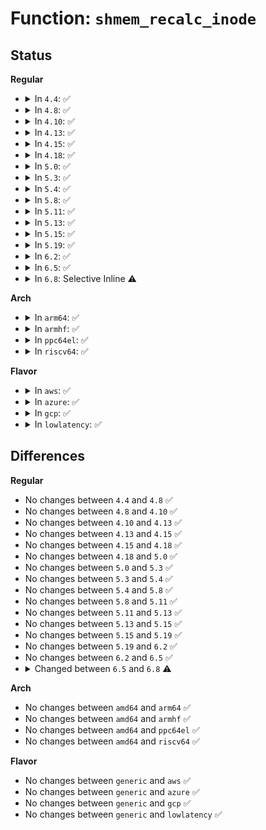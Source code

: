 # Function: <code>shmem_recalc_inode</code>

## Status
<b>Regular</b>
<ul>
<li>
<details>
<summary>In <code>4.4</code>: ✅</summary>

```c
void shmem_recalc_inode(struct inode *inode);
```

**Collision:** Unique Static

**Inline:** No

**Transformation:** False

**Instances:**

```
In mm/shmem.c (ffffffff811a8250)
Location: mm/shmem.c:240
Inline: False
Direct callers:
  - mm/shmem.c:shmem_getattr
  - mm/shmem.c:shmem_writepage
  - mm/shmem.c:shmem_getpage_gfp
  - mm/shmem.c:shmem_getpage_gfp
  - mm/shmem.c:shmem_getpage_gfp
  - mm/shmem.c:shmem_getpage_gfp
  - mm/shmem.c:shmem_undo_range
```
**Symbols:**

```
ffffffff811a8250-ffffffff811a82e2: shmem_recalc_inode (STB_LOCAL)
```
</details>
</li>
<li>
<details>
<summary>In <code>4.8</code>: ✅</summary>

```c
void shmem_recalc_inode(struct inode *inode);
```

**Collision:** Unique Static

**Inline:** No

**Transformation:** False

**Instances:**

```
In mm/shmem.c (ffffffff811bf210)
Location: mm/shmem.c:237
Inline: False
Direct callers:
  - mm/shmem.c:shmem_getpage_gfp
  - mm/shmem.c:shmem_getpage_gfp
  - mm/shmem.c:shmem_getpage_gfp
  - mm/shmem.c:shmem_getpage_gfp
  - mm/shmem.c:shmem_writepage
  - mm/shmem.c:shmem_getattr
  - mm/shmem.c:shmem_undo_range
  - mm/shmem.c:shmem_uncharge
  - mm/shmem.c:shmem_charge
  - mm/shmem.c:shmem_charge
```
**Symbols:**

```
ffffffff811bf210-ffffffff811bf2a2: shmem_recalc_inode (STB_LOCAL)
```
</details>
</li>
<li>
<details>
<summary>In <code>4.10</code>: ✅</summary>

```c
void shmem_recalc_inode(struct inode *inode);
```

**Collision:** Unique Static

**Inline:** No

**Transformation:** False

**Instances:**

```
In mm/shmem.c (ffffffff811cf840)
Location: mm/shmem.c:233
Inline: False
Direct callers:
  - mm/shmem.c:shmem_getpage_gfp
  - mm/shmem.c:shmem_getpage_gfp
  - mm/shmem.c:shmem_getpage_gfp
  - mm/shmem.c:shmem_getpage_gfp
  - mm/shmem.c:shmem_writepage
  - mm/shmem.c:shmem_getattr
  - mm/shmem.c:shmem_undo_range
  - mm/shmem.c:shmem_uncharge
  - mm/shmem.c:shmem_charge
  - mm/shmem.c:shmem_charge
```
**Symbols:**

```
ffffffff811cf840-ffffffff811cf8d1: shmem_recalc_inode (STB_LOCAL)
```
</details>
</li>
<li>
<details>
<summary>In <code>4.13</code>: ✅</summary>

```c
void shmem_recalc_inode(struct inode *inode);
```

**Collision:** Unique Static

**Inline:** No

**Transformation:** False

**Instances:**

```
In mm/shmem.c (ffffffff811d84b0)
Location: mm/shmem.c:249
Inline: False
Direct callers:
  - mm/shmem.c:shmem_mcopy_atomic_pte
  - mm/shmem.c:shmem_getpage_gfp
  - mm/shmem.c:shmem_getpage_gfp
  - mm/shmem.c:shmem_getpage_gfp
  - mm/shmem.c:shmem_getpage_gfp
  - mm/shmem.c:shmem_writepage
  - mm/shmem.c:shmem_getattr
  - mm/shmem.c:shmem_undo_range
  - mm/shmem.c:shmem_uncharge
  - mm/shmem.c:shmem_charge
  - mm/shmem.c:shmem_charge
```
**Symbols:**

```
ffffffff811d84b0-ffffffff811d8542: shmem_recalc_inode (STB_LOCAL)
```
</details>
</li>
<li>
<details>
<summary>In <code>4.15</code>: ✅</summary>

```c
void shmem_recalc_inode(struct inode *inode);
```

**Collision:** Unique Static

**Inline:** No

**Transformation:** False

**Instances:**

```
In mm/shmem.c (ffffffff811edb00)
Location: mm/shmem.c:282
Inline: False
Direct callers:
  - mm/shmem.c:shmem_mfill_atomic_pte
  - mm/shmem.c:shmem_getpage_gfp
  - mm/shmem.c:shmem_getpage_gfp
  - mm/shmem.c:shmem_getpage_gfp
  - mm/shmem.c:shmem_getpage_gfp
  - mm/shmem.c:shmem_writepage
  - mm/shmem.c:shmem_getattr
  - mm/shmem.c:shmem_undo_range
  - mm/shmem.c:shmem_uncharge
  - mm/shmem.c:shmem_charge
```
**Symbols:**

```
ffffffff811edb00-ffffffff811edb94: shmem_recalc_inode (STB_LOCAL)
```
</details>
</li>
<li>
<details>
<summary>In <code>4.18</code>: ✅</summary>

```c
void shmem_recalc_inode(struct inode *inode);
```

**Collision:** Unique Static

**Inline:** No

**Transformation:** False

**Instances:**

```
In mm/shmem.c (ffffffff8120e3e0)
Location: mm/shmem.c:282
Inline: False
Direct callers:
  - mm/shmem.c:shmem_mfill_atomic_pte
  - mm/shmem.c:shmem_getpage_gfp
  - mm/shmem.c:shmem_getpage_gfp
  - mm/shmem.c:shmem_getpage_gfp
  - mm/shmem.c:shmem_getpage_gfp
  - mm/shmem.c:shmem_writepage
  - mm/shmem.c:shmem_getattr
  - mm/shmem.c:shmem_undo_range
  - mm/shmem.c:shmem_uncharge
  - mm/shmem.c:shmem_charge
```
**Symbols:**

```
ffffffff8120e3e0-ffffffff8120e473: shmem_recalc_inode (STB_LOCAL)
```
</details>
</li>
<li>
<details>
<summary>In <code>5.0</code>: ✅</summary>

```c
void shmem_recalc_inode(struct inode *inode);
```

**Collision:** Unique Static

**Inline:** No

**Transformation:** False

**Instances:**

```
In mm/shmem.c (ffffffff81221210)
Location: mm/shmem.c:284
Inline: False
Direct callers:
  - mm/shmem.c:shmem_mfill_atomic_pte
  - mm/shmem.c:shmem_getpage_gfp
  - mm/shmem.c:shmem_getpage_gfp
  - mm/shmem.c:shmem_getpage_gfp
  - mm/shmem.c:shmem_getpage_gfp
  - mm/shmem.c:shmem_writepage
  - mm/shmem.c:shmem_getattr
  - mm/shmem.c:shmem_undo_range
  - mm/shmem.c:shmem_uncharge
  - mm/shmem.c:shmem_charge
```
**Symbols:**

```
ffffffff81221210-ffffffff812212a3: shmem_recalc_inode (STB_LOCAL)
```
</details>
</li>
<li>
<details>
<summary>In <code>5.3</code>: ✅</summary>

```c
void shmem_recalc_inode(struct inode *inode);
```

**Collision:** Unique Static

**Inline:** No

**Transformation:** False

**Instances:**

```
In mm/shmem.c (ffffffff81230a20)
Location: mm/shmem.c:289
Inline: False
Direct callers:
  - mm/shmem.c:shmem_mfill_atomic_pte
  - mm/shmem.c:shmem_getpage_gfp
  - mm/shmem.c:shmem_getpage_gfp
  - mm/shmem.c:shmem_getpage_gfp
  - mm/shmem.c:shmem_swapin_page
  - mm/shmem.c:shmem_writepage
  - mm/shmem.c:shmem_getattr
  - mm/shmem.c:shmem_undo_range
  - mm/shmem.c:shmem_uncharge
  - mm/shmem.c:shmem_charge
```
**Symbols:**

```
ffffffff81230a20-ffffffff81230ab1: shmem_recalc_inode (STB_LOCAL)
```
</details>
</li>
<li>
<details>
<summary>In <code>5.4</code>: ✅</summary>

```c
void shmem_recalc_inode(struct inode *inode);
```

**Collision:** Unique Static

**Inline:** No

**Transformation:** False

**Instances:**

```
In mm/shmem.c (ffffffff8123ec50)
Location: mm/shmem.c:304
Inline: False
Direct callers:
  - mm/shmem.c:shmem_mfill_atomic_pte
  - mm/shmem.c:shmem_getpage_gfp
  - mm/shmem.c:shmem_getpage_gfp
  - mm/shmem.c:shmem_getpage_gfp
  - mm/shmem.c:shmem_swapin_page
  - mm/shmem.c:shmem_writepage
  - mm/shmem.c:shmem_getattr
  - mm/shmem.c:shmem_undo_range
  - mm/shmem.c:shmem_uncharge
  - mm/shmem.c:shmem_charge
```
**Symbols:**

```
ffffffff8123ec50-ffffffff8123ece1: shmem_recalc_inode (STB_LOCAL)
```
</details>
</li>
<li>
<details>
<summary>In <code>5.8</code>: ✅</summary>

```c
void shmem_recalc_inode(struct inode *inode);
```

**Collision:** Unique Static

**Inline:** No

**Transformation:** False

**Instances:**

```
In mm/shmem.c (ffffffff8126c4c0)
Location: mm/shmem.c:303
Inline: False
Direct callers:
  - mm/shmem.c:shmem_mfill_atomic_pte
  - mm/shmem.c:shmem_getpage_gfp
  - mm/shmem.c:shmem_getpage_gfp
  - mm/shmem.c:shmem_getpage_gfp
  - mm/shmem.c:shmem_swapin_page
  - mm/shmem.c:shmem_writepage
  - mm/shmem.c:shmem_getattr
  - mm/shmem.c:shmem_undo_range
  - mm/shmem.c:shmem_uncharge
  - mm/shmem.c:shmem_charge
```
**Symbols:**

```
ffffffff8126c4c0-ffffffff8126c551: shmem_recalc_inode (STB_LOCAL)
```
</details>
</li>
<li>
<details>
<summary>In <code>5.11</code>: ✅</summary>

```c
void shmem_recalc_inode(struct inode *inode);
```

**Collision:** Unique Static

**Inline:** No

**Transformation:** False

**Instances:**

```
In mm/shmem.c (ffffffff81276f20)
Location: mm/shmem.c:362
Inline: False
Direct callers:
  - mm/shmem.c:shmem_mfill_atomic_pte
  - mm/shmem.c:shmem_getpage_gfp
  - mm/shmem.c:shmem_getpage_gfp
  - mm/shmem.c:shmem_getpage_gfp
  - mm/shmem.c:shmem_swapin_page
  - mm/shmem.c:shmem_writepage
  - mm/shmem.c:shmem_getattr
  - mm/shmem.c:shmem_undo_range
  - mm/shmem.c:shmem_uncharge
  - mm/shmem.c:shmem_charge
```
**Symbols:**

```
ffffffff81276f20-ffffffff81276fb0: shmem_recalc_inode (STB_LOCAL)
```
</details>
</li>
<li>
<details>
<summary>In <code>5.13</code>: ✅</summary>

```c
void shmem_recalc_inode(struct inode *inode);
```

**Collision:** Unique Static

**Inline:** No

**Transformation:** False

**Instances:**

```
In mm/shmem.c (ffffffff8127bf80)
Location: mm/shmem.c:362
Inline: False
Direct callers:
  - mm/shmem.c:shmem_mfill_atomic_pte
  - mm/shmem.c:shmem_getpage_gfp
  - mm/shmem.c:shmem_getpage_gfp
  - mm/shmem.c:shmem_getpage_gfp
  - mm/shmem.c:shmem_swapin_page
  - mm/shmem.c:shmem_writepage
  - mm/shmem.c:shmem_getattr
  - mm/shmem.c:shmem_undo_range
  - mm/shmem.c:shmem_uncharge
  - mm/shmem.c:shmem_charge
```
**Symbols:**

```
ffffffff8127bf80-ffffffff8127c010: shmem_recalc_inode (STB_LOCAL)
```
</details>
</li>
<li>
<details>
<summary>In <code>5.15</code>: ✅</summary>

```c
void shmem_recalc_inode(struct inode *inode);
```

**Collision:** Unique Static

**Inline:** No

**Transformation:** False

**Instances:**

```
In mm/shmem.c (ffffffff812ba120)
Location: mm/shmem.c:359
Inline: False
Direct callers:
  - mm/shmem.c:shmem_mfill_atomic_pte
  - mm/shmem.c:shmem_getpage_gfp
  - mm/shmem.c:shmem_getpage_gfp
  - mm/shmem.c:shmem_getpage_gfp
  - mm/shmem.c:shmem_swapin_page
  - mm/shmem.c:shmem_writepage
  - mm/shmem.c:shmem_getattr
  - mm/shmem.c:shmem_undo_range
  - mm/shmem.c:shmem_uncharge
  - mm/shmem.c:shmem_charge
```
**Symbols:**

```
ffffffff812ba120-ffffffff812ba1b3: shmem_recalc_inode (STB_LOCAL)
```
</details>
</li>
<li>
<details>
<summary>In <code>5.19</code>: ✅</summary>

```c
void shmem_recalc_inode(struct inode *inode);
```

**Collision:** Unique Static

**Inline:** No

**Transformation:** False

**Instances:**

```
In mm/shmem.c (ffffffff81316c60)
Location: mm/shmem.c:357
Inline: False
Direct callers:
  - mm/shmem.c:shmem_mfill_atomic_pte
  - mm/shmem.c:shmem_getpage_gfp
  - mm/shmem.c:shmem_getpage_gfp
  - mm/shmem.c:shmem_getpage_gfp
  - mm/shmem.c:shmem_swapin_folio
  - mm/shmem.c:shmem_swapin_folio
  - mm/shmem.c:shmem_writepage
  - mm/shmem.c:shmem_getattr
  - mm/shmem.c:shmem_undo_range
  - mm/shmem.c:shmem_uncharge
  - mm/shmem.c:shmem_charge
```
**Symbols:**

```
ffffffff81316c60-ffffffff81316d0b: shmem_recalc_inode (STB_LOCAL)
```
</details>
</li>
<li>
<details>
<summary>In <code>6.2</code>: ✅</summary>

```c
void shmem_recalc_inode(struct inode *inode);
```

**Collision:** Unique Static

**Inline:** No

**Transformation:** False

**Instances:**

```
In mm/shmem.c (ffffffff8138b660)
Location: mm/shmem.c:354
Inline: False
Direct callers:
  - mm/shmem.c:shmem_mfill_atomic_pte
  - mm/shmem.c:shmem_get_folio_gfp
  - mm/shmem.c:shmem_get_folio_gfp
  - mm/shmem.c:shmem_get_folio_gfp
  - mm/shmem.c:shmem_swapin_folio
  - mm/shmem.c:shmem_swapin_folio
  - mm/shmem.c:shmem_writepage
  - mm/shmem.c:shmem_getattr
  - mm/shmem.c:shmem_undo_range
  - mm/shmem.c:shmem_uncharge
  - mm/shmem.c:shmem_charge
```
**Symbols:**

```
ffffffff8138b660-ffffffff8138b70b: shmem_recalc_inode (STB_LOCAL)
```
</details>
</li>
<li>
<details>
<summary>In <code>6.5</code>: ✅</summary>

```c
void shmem_recalc_inode(struct inode *inode);
```

**Collision:** Unique Static

**Inline:** No

**Transformation:** False

**Instances:**

```
In mm/shmem.c (ffffffff813bda90)
Location: mm/shmem.c:355
Inline: False
Direct callers:
  - mm/shmem.c:shmem_mfill_atomic_pte
  - mm/shmem.c:shmem_get_folio_gfp
  - mm/shmem.c:shmem_get_folio_gfp
  - mm/shmem.c:shmem_get_folio_gfp
  - mm/shmem.c:shmem_swapin_folio
  - mm/shmem.c:shmem_swapin_folio
  - mm/shmem.c:shmem_writepage
  - mm/shmem.c:shmem_getattr
  - mm/shmem.c:shmem_undo_range
  - mm/shmem.c:shmem_uncharge
  - mm/shmem.c:shmem_charge
```
**Symbols:**

```
ffffffff813bda90-ffffffff813bdb38: shmem_recalc_inode (STB_LOCAL)
```
</details>
</li>
<li>
<details>
<summary>In <code>6.8</code>: Selective Inline ⚠️</summary>

```c
void shmem_recalc_inode(struct inode *inode, long int alloced, long int swapped);
```

**Collision:** Unique Static

**Inline:** Selective

**Transformation:** False

**Instances:**

```
In mm/shmem.c (ffffffff813ed2b5)
Location: mm/shmem.c:418
Inline: True
Inline callers:
  - mm/shmem.c:shmem_uncharge
Direct callers:
  - mm/shmem.c:shmem_mfill_atomic_pte
  - mm/shmem.c:shmem_get_folio_gfp
  - mm/shmem.c:shmem_swapin_folio
  - mm/shmem.c:shmem_swapin_folio
  - mm/shmem.c:shmem_alloc_and_add_folio
  - mm/shmem.c:shmem_writepage
  - mm/shmem.c:shmem_getattr
  - mm/shmem.c:shmem_undo_range
  - mm/shmem.c:shmem_charge
```
**Symbols:**

```
ffffffff813e8140-ffffffff813e81f4: shmem_recalc_inode (STB_LOCAL)
```
</details>
</li>
</ul>
<b>Arch</b>
<ul>
<li>
<details>
<summary>In <code>arm64</code>: ✅</summary>

```c
void shmem_recalc_inode(struct inode *inode);
```

**Collision:** Unique Static

**Inline:** No

**Transformation:** False

**Instances:**

```
In mm/shmem.c (ffff8000102d0950)
Location: mm/shmem.c:304
Inline: False
Direct callers:
  - mm/shmem.c:shmem_mfill_atomic_pte
  - mm/shmem.c:shmem_getpage_gfp
  - mm/shmem.c:shmem_getpage_gfp
  - mm/shmem.c:shmem_getpage_gfp
  - mm/shmem.c:shmem_swapin_page
  - mm/shmem.c:shmem_writepage
  - mm/shmem.c:shmem_getattr
  - mm/shmem.c:shmem_undo_range
  - mm/shmem.c:shmem_uncharge
  - mm/shmem.c:shmem_charge
```
**Symbols:**

```
ffff8000102d0950-ffff8000102d09f8: shmem_recalc_inode (STB_LOCAL)
```
</details>
</li>
<li>
<details>
<summary>In <code>armhf</code>: ✅</summary>

```c
void shmem_recalc_inode(struct inode *inode);
```

**Collision:** Unique Static

**Inline:** No

**Transformation:** False

**Instances:**

```
In mm/shmem.c (c04fa91c)
Location: mm/shmem.c:304
Inline: False
Direct callers:
  - mm/shmem.c:shmem_mfill_atomic_pte
  - mm/shmem.c:shmem_getpage_gfp
  - mm/shmem.c:shmem_getpage_gfp
  - mm/shmem.c:shmem_getpage_gfp
  - mm/shmem.c:shmem_swapin_page
  - mm/shmem.c:shmem_writepage
  - mm/shmem.c:shmem_getattr
  - mm/shmem.c:shmem_undo_range
  - mm/shmem.c:shmem_uncharge
  - mm/shmem.c:shmem_charge
```
**Symbols:**

```
c04fa91c-c04fa9f0: shmem_recalc_inode (STB_LOCAL)
```
</details>
</li>
<li>
<details>
<summary>In <code>ppc64el</code>: ✅</summary>

```c
void shmem_recalc_inode(struct inode *inode);
```

**Collision:** Unique Static

**Inline:** No

**Transformation:** False

**Instances:**

```
In mm/shmem.c (c00000000038ee40)
Location: mm/shmem.c:304
Inline: False
Direct callers:
  - mm/shmem.c:shmem_mfill_atomic_pte
  - mm/shmem.c:shmem_getpage_gfp
  - mm/shmem.c:shmem_getpage_gfp
  - mm/shmem.c:shmem_getpage_gfp
  - mm/shmem.c:shmem_swapin_page
  - mm/shmem.c:shmem_writepage
  - mm/shmem.c:shmem_undo_range
  - mm/shmem.c:shmem_uncharge
  - mm/shmem.c:shmem_charge
```
**Symbols:**

```
c00000000038ee40-c00000000038ef48: shmem_recalc_inode (STB_LOCAL)
```
</details>
</li>
<li>
<details>
<summary>In <code>riscv64</code>: ✅</summary>

```c
void shmem_recalc_inode(struct inode *inode);
```

**Collision:** Unique Static

**Inline:** No

**Transformation:** False

**Instances:**

```
In mm/shmem.c (ffffffe0001ed97e)
Location: mm/shmem.c:304
Inline: False
Direct callers:
  - mm/shmem.c:shmem_mfill_atomic_pte
  - mm/shmem.c:shmem_getpage_gfp
  - mm/shmem.c:shmem_getpage_gfp
  - mm/shmem.c:shmem_getpage_gfp
  - mm/shmem.c:shmem_swapin_page
  - mm/shmem.c:shmem_writepage
  - mm/shmem.c:shmem_getattr
  - mm/shmem.c:shmem_undo_range
  - mm/shmem.c:shmem_uncharge
  - mm/shmem.c:shmem_charge
```
**Symbols:**

```
ffffffe0001ed97e-ffffffe0001eda24: shmem_recalc_inode (STB_LOCAL)
```
</details>
</li>
</ul>
<b>Flavor</b>
<ul>
<li>
<details>
<summary>In <code>aws</code>: ✅</summary>

```c
void shmem_recalc_inode(struct inode *inode);
```

**Collision:** Unique Static

**Inline:** No

**Transformation:** False

**Instances:**

```
In mm/shmem.c (ffffffff812372a0)
Location: mm/shmem.c:304
Inline: False
Direct callers:
  - mm/shmem.c:shmem_mfill_atomic_pte
  - mm/shmem.c:shmem_getpage_gfp
  - mm/shmem.c:shmem_getpage_gfp
  - mm/shmem.c:shmem_getpage_gfp
  - mm/shmem.c:shmem_swapin_page
  - mm/shmem.c:shmem_writepage
  - mm/shmem.c:shmem_getattr
  - mm/shmem.c:shmem_undo_range
  - mm/shmem.c:shmem_uncharge
  - mm/shmem.c:shmem_charge
```
**Symbols:**

```
ffffffff812372a0-ffffffff81237331: shmem_recalc_inode (STB_LOCAL)
```
</details>
</li>
<li>
<details>
<summary>In <code>azure</code>: ✅</summary>

```c
void shmem_recalc_inode(struct inode *inode);
```

**Collision:** Unique Static

**Inline:** No

**Transformation:** False

**Instances:**

```
In mm/shmem.c (ffffffff8122a300)
Location: mm/shmem.c:304
Inline: False
Direct callers:
  - mm/shmem.c:shmem_mfill_atomic_pte
  - mm/shmem.c:shmem_getpage_gfp
  - mm/shmem.c:shmem_getpage_gfp
  - mm/shmem.c:shmem_getpage_gfp
  - mm/shmem.c:shmem_swapin_page
  - mm/shmem.c:shmem_writepage
  - mm/shmem.c:shmem_getattr
  - mm/shmem.c:shmem_undo_range
  - mm/shmem.c:shmem_uncharge
  - mm/shmem.c:shmem_charge
```
**Symbols:**

```
ffffffff8122a300-ffffffff8122a391: shmem_recalc_inode (STB_LOCAL)
```
</details>
</li>
<li>
<details>
<summary>In <code>gcp</code>: ✅</summary>

```c
void shmem_recalc_inode(struct inode *inode);
```

**Collision:** Unique Static

**Inline:** No

**Transformation:** False

**Instances:**

```
In mm/shmem.c (ffffffff81235040)
Location: mm/shmem.c:304
Inline: False
Direct callers:
  - mm/shmem.c:shmem_mfill_atomic_pte
  - mm/shmem.c:shmem_getpage_gfp
  - mm/shmem.c:shmem_getpage_gfp
  - mm/shmem.c:shmem_getpage_gfp
  - mm/shmem.c:shmem_swapin_page
  - mm/shmem.c:shmem_writepage
  - mm/shmem.c:shmem_getattr
  - mm/shmem.c:shmem_undo_range
  - mm/shmem.c:shmem_uncharge
  - mm/shmem.c:shmem_charge
```
**Symbols:**

```
ffffffff81235040-ffffffff812350d1: shmem_recalc_inode (STB_LOCAL)
```
</details>
</li>
<li>
<details>
<summary>In <code>lowlatency</code>: ✅</summary>

```c
void shmem_recalc_inode(struct inode *inode);
```

**Collision:** Unique Static

**Inline:** No

**Transformation:** False

**Instances:**

```
In mm/shmem.c (ffffffff812457a0)
Location: mm/shmem.c:304
Inline: False
Direct callers:
  - mm/shmem.c:shmem_mfill_atomic_pte
  - mm/shmem.c:shmem_getpage_gfp
  - mm/shmem.c:shmem_getpage_gfp
  - mm/shmem.c:shmem_getpage_gfp
  - mm/shmem.c:shmem_swapin_page
  - mm/shmem.c:shmem_writepage
  - mm/shmem.c:shmem_getattr
  - mm/shmem.c:shmem_undo_range
  - mm/shmem.c:shmem_uncharge
  - mm/shmem.c:shmem_charge
```
**Symbols:**

```
ffffffff812457a0-ffffffff81245831: shmem_recalc_inode (STB_LOCAL)
```
</details>
</li>
</ul>

## Differences
<b>Regular</b>
<ul>
<li>
No changes between <code>4.4</code> and <code>4.8</code> ✅
</li>
<li>
No changes between <code>4.8</code> and <code>4.10</code> ✅
</li>
<li>
No changes between <code>4.10</code> and <code>4.13</code> ✅
</li>
<li>
No changes between <code>4.13</code> and <code>4.15</code> ✅
</li>
<li>
No changes between <code>4.15</code> and <code>4.18</code> ✅
</li>
<li>
No changes between <code>4.18</code> and <code>5.0</code> ✅
</li>
<li>
No changes between <code>5.0</code> and <code>5.3</code> ✅
</li>
<li>
No changes between <code>5.3</code> and <code>5.4</code> ✅
</li>
<li>
No changes between <code>5.4</code> and <code>5.8</code> ✅
</li>
<li>
No changes between <code>5.8</code> and <code>5.11</code> ✅
</li>
<li>
No changes between <code>5.11</code> and <code>5.13</code> ✅
</li>
<li>
No changes between <code>5.13</code> and <code>5.15</code> ✅
</li>
<li>
No changes between <code>5.15</code> and <code>5.19</code> ✅
</li>
<li>
No changes between <code>5.19</code> and <code>6.2</code> ✅
</li>
<li>
No changes between <code>6.2</code> and <code>6.5</code> ✅
</li>
<li>
<details>
<summary>Changed between <code>6.5</code> and <code>6.8</code> ⚠️</summary>
<ul>
<li>
<b>Param added. </b>
<code>long int alloced</code>
</li>
<li>
<b>Param added. </b>
<code>long int swapped</code>
</li>
</ul>
</details>
</li>
</ul>
<b>Arch</b>
<ul>
<li>
No changes between <code>amd64</code> and <code>arm64</code> ✅
</li>
<li>
No changes between <code>amd64</code> and <code>armhf</code> ✅
</li>
<li>
No changes between <code>amd64</code> and <code>ppc64el</code> ✅
</li>
<li>
No changes between <code>amd64</code> and <code>riscv64</code> ✅
</li>
</ul>
<b>Flavor</b>
<ul>
<li>
No changes between <code>generic</code> and <code>aws</code> ✅
</li>
<li>
No changes between <code>generic</code> and <code>azure</code> ✅
</li>
<li>
No changes between <code>generic</code> and <code>gcp</code> ✅
</li>
<li>
No changes between <code>generic</code> and <code>lowlatency</code> ✅
</li>
</ul>
